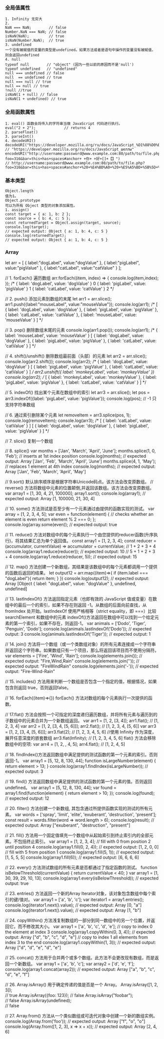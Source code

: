 
### 全局值属性
```
1. Infinity 无穷大
2. 
NaN === NaN;        // false
Number.NaN === NaN; // false
isNaN(NaN);         // true
isNaN(Number.NaN);  // true
3. undefined
一个没有被赋值的变量的类型是undefined。如果方法或者是语句中操作的变量没有被赋值，则会返回undefined
4. null
typeof null        // "object" (因为一些以前的原因而不是'null')
typeof undefined   // "undefined"
null === undefined // false
null  == undefined // true
null === null // true
null == null // true
!null //true
isNaN(1 + null) // false
isNaN(1 + undefined) // true
```

### 全局函数属性
```
1. eval() 函数会将传入的字符串当做 JavaScript 代码进行执行。
eval("2 + 2");             // returns 4
2. parseFloat()
3. parseInt()
4. decodeURI()
decodeURI("https://developer.mozilla.org/ru/docs/JavaScript_%D1%88%D0%B5%D0%BB%D0%BB%D1%8B");
// "https://developer.mozilla.org/ru/docs/JavaScript_шеллы"
encodeURI("http://username:password@www.example.com:80/path/to/file.php?foo=316&bar=this+has+spaces#anchor+ +你+ +好+[]+【】")
// http://username:password@www.example.com:80/path/to/file.php?foo=316&bar=this+has+spaces#anchor+%20+%E4%BD%A0+%20+%E5%A5%BD+%5B%5D+%E3%80%90%E3%80%91
```

### 基本类型
```
Object.length
值为1。
Object.prototype
可以为所有 Object 类型的对象添加属性。
1. assign()
const target = { a: 1, b: 2 };
const source = { b: 4, c: 5 };
const returnedTarget = Object.assign(target, source);
console.log(target);
// expected output: Object { a: 1, b: 4, c: 5 }
console.log(returnedTarget);
// expected output: Object { a: 1, b: 4, c: 5 }

```
###

### Array
let arr = [
    {
        label:"dogLabel",
        value:"dogValue"
    },
    {
        label:"pigLabel",
        value:"pigValue"
    },
    {
        label:"catLabel",
        value:"catValue"
    }
];

// 1. forEach() 遍历数组
arr.forEach((item, index) => {
    console.log(item,index);
});
/*
{ label: 'dogLabel', value: 'dogValue' } 0
{ label: 'pigLabel', value: 'pigValue' } 1
{ label: 'catLabel', value: 'catValue' } 2
*/

// 2. push() 添加元素到数组的末尾
let arr1 = arr.slice();
arr1.push({label:"mouseLabel", value:"mouseValue"});
console.log(arr1);
/*
[ { label: 'dogLabel', value: 'dogValue' },
  { label: 'pigLabel', value: 'pigValue' },
  { label: 'catLabel', value: 'catValue' },
  { label: 'mouseLabel', value: 'mouseValue' } ]
*/

// 3. pop() 删除数组末尾的元素
console.log(arr1.pop());
console.log(arr1);
/*
{ label: 'mouseLabel', value: 'mouseValue' }
[ { label: 'dogLabel', value: 'dogValue' },
  { label: 'pigLabel', value: 'pigValue' },
  { label: 'catLabel', value: 'catValue' } ]
*/

// 4. shift()/unshift() 删除数组最前面（头部）的元素
let arr2 = arr.slice();
console.log(arr2.shift());
console.log(arr2);
/*
{ label: 'dogLabel', value: 'dogValue' }
[ { label: 'pigLabel', value: 'pigValue' },
  { label: 'catLabel', value: 'catValue' } ]
*/
arr2.unshift({ label: 'monkeyLabel', value: 'monkeyValue' })
console.log(arr2);
/*
[ { label: 'monkeyLabel', value: 'monkeyValue' },
  { label: 'pigLabel', value: 'pigValue' },
  { label: 'catLabel', value: 'catValue' } ]
*/

// 5. indexOf() 找出某个元素在数组中的索引
let arr3 = arr.slice();
let pos = arr3.indexOf({label: 'pigLabel', value: 'pigValue'});
console.log(pos);
// -1 只支持字符串数组

// 6. 通过索引删除某个元素
let removeItem = arr3.splice(pos, 1);
console.log(removeItem);
console.log(arr3);
/*
[ { label: 'catLabel', value: 'catValue' } ]
[ { label: 'dogLabel', value: 'dogValue' },
  { label: 'pigLabel', value: 'pigValue' } ]
*/

// 7. slice() 复制一个数组

// 8. splice()
var months = ['Jan', 'March', 'April', 'June'];
months.splice(1, 0, 'Feb');
// inserts at 1st index position
console.log(months);
// expected output: Array ['Jan', 'Feb', 'March', 'April', 'June']
months.splice(4, 1, 'May');
// replaces 1 element at 4th index
console.log(months);
// expected output: Array ['Jan', 'Feb', 'March', 'April', 'May']

// 9.sort() 默认排序顺序是根据字符串Unicode码点。该方法会改变原数组。
// reverse() 方法将数组中元素的位置颠倒,并返回该数组。该方法会改变原数组。
var array1 = [1, 30, 4, 21, 100000];
array1.sort();
console.log(array1);
// expected output: Array [1, 100000, 21, 30, 4]

// 10. some() 方法测试是否至少有一个元素通过由提供的函数实现的测试。
var array = [1, 2, 3, 4, 5];
var even = function(element) {
  // checks whether an element is even
  return element % 2 === 0;
};
console.log(array.some(even));
// expected output: true

// 11. reduce() 方法对数组中的每个元素执行一个由您提供的reducer函数(升序执行)，将其结果汇总为单个返回值。
const array1 = [1, 2, 3, 4];
const reducer = (accumulator, currentValue) => accumulator + currentValue;
// 1 + 2 + 3 + 4
console.log(array1.reduce(reducer));
// expected output: 10
// 5 + 1 + 2 + 3 + 4
console.log(array1.reduce(reducer, 5));
// expected output: 15

// 12. map() 方法创建一个新数组，其结果是该数组中的每个元素都调用一个提供的函数后返回的结果。
let output12 = arr.map((item)=>{
    if (item.label === "dogLabel"){
            return item;
    }
})
console.log(output12);
// expected output: 
Array [Object { label: "dogLabel", value: "dogValue" }, undefined, undefined]

// 13. lastIndexOf() 方法返回指定元素（也即有效的 JavaScript 值或变量）在数组中的最后一个的索引，如果不存在则返回 -1。从数组的后面向前查找，从 fromIndex 处开始。lastIndexOf 使用严格相等（strict equality，即 ===）比较 searchElement 和数组中的元素
indexOf()方法返回在数组中可以找到一个给定元素的第一个索引，如果不存在，则返回-1。
var animals = ['Dodo', 'Tiger', 'Penguin', 'Dodo'];
console.log(animals.lastIndexOf('Dodo'));
// expected output: 3
console.log(animals.lastIndexOf('Tiger'));
// expected output: 1

// 14. join() 方法将一个数组（或一个类数组对象）的所有元素连接成一个字符串并返回这个字符串。如果数组只有一个项目，那么将返回该项目而不使用分隔符。
var elements = ['Fire', 'Wind', 'Rain'];
console.log(elements.join());
// expected output: "Fire,Wind,Rain"
console.log(elements.join(''));
// expected output: "FireWindRain"
console.log(elements.join('-'));
// expected output: "Fire-Wind-Rain"

// 15. includes() 方法用来判断一个数组是否包含一个指定的值，根据情况，如果包含则返回 true，否则返回false。

// 16. forEach((item)=>{}) forEach() 方法对数组的每个元素执行一次提供的函数。

// 17.flat() 方法会按照一个可指定的深度递归遍历数组，并将所有元素与遍历到的子数组中的元素合并为一个新数组返回。
var arr1 = [1, 2, [3, 4]];
arr1.flat(); 
// [1, 2, 3, 4]
var arr2 = [1, 2, [3, 4, [5, 6]]];
arr2.flat();
// [1, 2, 3, 4, [5, 6]]
var arr3 = [1, 2, [3, 4, [5, 6]]];
arr3.flat(2);
// [1, 2, 3, 4, 5, 6]
//使用 Infinity 作为深度，展开任意深度的嵌套数组
arr3.flat(Infinity); 
// [1, 2, 3, 4, 5, 6]
flat() 方法会移除数组中的空项:
var arr4 = [1, 2, , 4, 5];
arr4.flat();
// [1, 2, 4, 5]

// 18. findIndex()方法返回数组中满足提供的测试函数的第一个元素的索引。否则返回-1。
var array1 = [5, 12, 8, 130, 44];
function isLargeNumber(element) {
  return element > 13;
}
console.log(array1.findIndex(isLargeNumber));
// expected output: 3

// 19.  find() 方法返回数组中满足提供的测试函数的第一个元素的值。否则返回 undefined。
var array1 = [5, 12, 8, 130, 44];
var found = array1.find(function(element) {
  return element > 10;
});
console.log(found);
// expected output: 12

// 20. filter() 方法创建一个新数组, 其包含通过所提供函数实现的测试的所有元素。 
var words = ['spray', 'limit', 'elite', 'exuberant', 'destruction', 'present'];
const result = words.filter(word => word.length > 6);
console.log(result);
// expected output: Array ["exuberant", "destruction", "present"]

// 21. fill() 方法用一个固定值填充一个数组中从起始索引到终止索引内的全部元素。不包括终止索引。
var array1 = [1, 2, 3, 4];
// fill with 0 from position 2 until position 4
console.log(array1.fill(0, 2, 4));
// expected output: [1, 2, 0, 0]
// fill with 5 from position 1
console.log(array1.fill(5, 1));
// expected output: [1, 5, 5, 5]
console.log(array1.fill(6));
// expected output: [6, 6, 6, 6]

// 22. every() 方法测试数组的所有元素是否都通过了指定函数的测试。
function isBelowThreshold(currentValue) {
  return currentValue < 40;
}
var array1 = [1, 30, 39, 29, 10, 13];
console.log(array1.every(isBelowThreshold));
// expected output: true

// 23. entries() 方法返回一个新的Array Iterator对象，该对象包含数组中每个索引的键/值对。
var array1 = ['a', 'b', 'c'];
var iterator1 = array1.entries();
console.log(iterator1.next().value);
// expected output: Array [0, "a"]
console.log(iterator1.next().value);
// expected output: Array [1, "b"]

// 24. copyWithin() 方法浅复制数组的一部分到同一数组中的另一个位置，并返回它，而不修改其大小。
var array1 = ['a', 'b', 'c', 'd', 'e'];
// copy to index 0 the element at index 3
console.log(array1.copyWithin(0, 3, 4));
// expected output: Array ["d", "b", "c", "d", "e"]
// copy to index 1 all elements from index 3 to the end
console.log(array1.copyWithin(1, 3));
// expected output: Array ["d", "d", "e", "d", "e"]

// 25. concat() 方法用于合并两个或多个数组。此方法不会更改现有数组，而是返回一个新数组。
var array1 = ['a', 'b', 'c'];
var array2 = ['d', 'e', 'f'];
console.log(array1.concat(array2));
// expected output: Array ["a", "b", "c", "d", "e", "f"]

// 26. Array.isArray() 用于确定传递的值是否是一个 Array。
Array.isArray([1, 2, 3]);  
// true
Array.isArray({foo: 123}); 
// false
Array.isArray("foobar");   
// false
Array.isArray(undefined);  
// false

// 27. Array.from() 方法从一个类似数组或可迭代对象中创建一个新的数组实例。
console.log(Array.from('foo'));
// expected output: Array ["f", "o", "o"]
console.log(Array.from([1, 2, 3], x => x + x));
// expected output: Array [2, 4, 6]

###